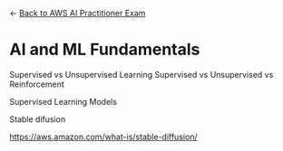 ← [Back to AWS AI Practitioner Exam](../AWS%20AI%20Practitioner%20Exam.md)

# AI and ML Fundamentals

Supervised vs Unsupervised Learning
Supervised vs Unsupervised vs Reinforcement

Supervised Learning Models

Stable difusion

https://aws.amazon.com/what-is/stable-diffusion/